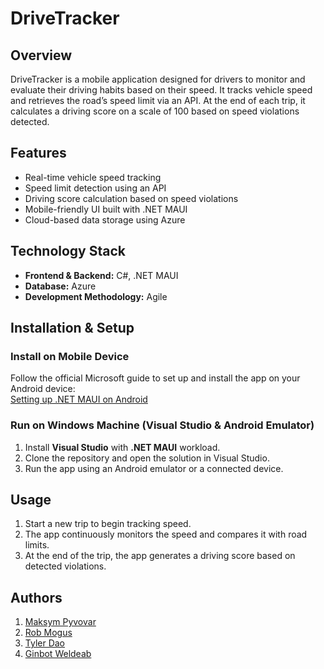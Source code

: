 # DriveTracker

## Overview
DriveTracker is a mobile application designed for drivers to monitor and evaluate their driving habits based on their speed. It tracks vehicle speed and retrieves the road’s speed limit via an API. At the end of each trip, it calculates a driving score on a scale of 100 based on speed violations detected.

## Features
- Real-time vehicle speed tracking  
- Speed limit detection using an API  
- Driving score calculation based on speed violations  
- Mobile-friendly UI built with .NET MAUI  
- Cloud-based data storage using Azure  

## Technology Stack
- **Frontend & Backend:** C#, .NET MAUI  
- **Database:** Azure  
- **Development Methodology:** Agile  

## Installation & Setup
### Install on Mobile Device
Follow the official Microsoft guide to set up and install the app on your Android device:  
[Setting up .NET MAUI on Android](https://learn.microsoft.com/en-us/dotnet/maui/android/device/setup?view=net-maui-9.0)

### Run on Windows Machine (Visual Studio & Android Emulator)
1. Install **Visual Studio** with **.NET MAUI** workload.  
2. Clone the repository and open the solution in Visual Studio.  
3. Run the app using an Android emulator or a connected device.  

## Usage
1. Start a new trip to begin tracking speed.  
2. The app continuously monitors the speed and compares it with road limits.  
3. At the end of the trip, the app generates a driving score based on detected violations. 

## Authors
1. [Maksym Pyvovar](https://github.com/MaksPyvo)
2. [Rob Mogus](https://github.com/ROB-MOGUS)
3. [Tyler Dao](https://github.com/TylerDdao)
4. [Ginbot Weldeab](https://github.com/gweldeab7)

## 
